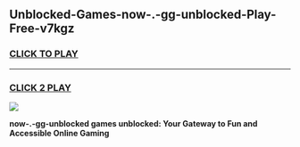
## Unblocked-Games-now-.-gg-unblocked-Play-Free-v7kgz
<h3>
<a href="https://premium76.site?title=now-.-gg-unblocked&ref=10A">CLICK TO PLAY</a></h3>
<hr>

<h3>
<a href="https://premium76.site?title=now-.-gg-unblocked&ref=10A">CLICK 2 PLAY</a>
  
</h3>

<a href="https://premium76.site?title=now-.-gg-unblocked&ref=10A"><img src="https://clearcache.store/games.png"></a>


**now-.-gg-unblocked games unblocked: Your Gateway to Fun and Accessible Online Gaming**
